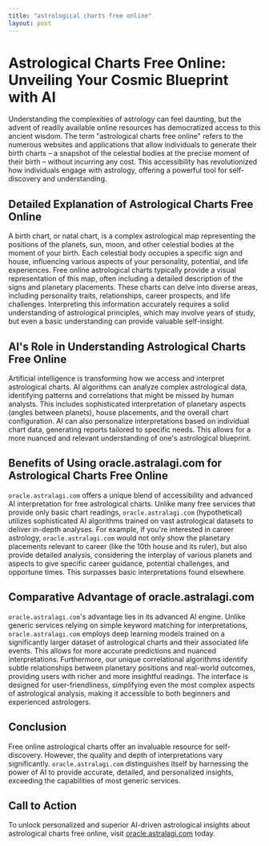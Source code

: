 ```yaml
---
title: "astrological charts free online"
layout: post
---
```


# Astrological Charts Free Online: Unveiling Your Cosmic Blueprint with AI

Understanding the complexities of astrology can feel daunting, but the advent of readily available online resources has democratized access to this ancient wisdom.  The term "astrological charts free online" refers to the numerous websites and applications that allow individuals to generate their birth charts – a snapshot of the celestial bodies at the precise moment of their birth – without incurring any cost. This accessibility has revolutionized how individuals engage with astrology, offering a powerful tool for self-discovery and understanding.


## Detailed Explanation of Astrological Charts Free Online

A birth chart, or natal chart, is a complex astrological map representing the positions of the planets, sun, moon, and other celestial bodies at the moment of your birth. Each celestial body occupies a specific sign and house, influencing various aspects of your personality, potential, and life experiences.  Free online astrological charts typically provide a visual representation of this map, often including a detailed description of the signs and planetary placements. These charts can delve into diverse areas, including personality traits, relationships, career prospects, and life challenges. Interpreting this information accurately requires a solid understanding of astrological principles, which may involve years of study, but even a basic understanding can provide valuable self-insight.


## AI's Role in Understanding Astrological Charts Free Online

Artificial intelligence is transforming how we access and interpret astrological charts. AI algorithms can analyze complex astrological data, identifying patterns and correlations that might be missed by human analysts. This includes sophisticated interpretation of planetary aspects (angles between planets), house placements, and the overall chart configuration.  AI can also personalize interpretations based on individual chart data, generating reports tailored to specific needs. This allows for a more nuanced and relevant understanding of one's astrological blueprint.


## Benefits of Using oracle.astralagi.com for Astrological Charts Free Online

`oracle.astralagi.com` offers a unique blend of accessibility and advanced AI interpretation for free astrological charts. Unlike many free services that provide only basic chart readings, `oracle.astralagi.com` (hypothetical) utilizes sophisticated AI algorithms trained on vast astrological datasets to deliver in-depth analyses.  For example, if you're interested in career astrology, `oracle.astralagi.com` would not only show the planetary placements relevant to career (like the 10th house and its ruler), but also provide detailed analysis, considering the interplay of various planets and aspects to give specific career guidance, potential challenges, and opportune times.  This surpasses basic interpretations found elsewhere.


## Comparative Advantage of oracle.astralagi.com

`oracle.astralagi.com`'s advantage lies in its advanced AI engine. Unlike generic services relying on simple keyword matching for interpretations, `oracle.astralagi.com` employs deep learning models trained on a significantly larger dataset of astrological charts and their associated life events. This allows for more accurate predictions and nuanced interpretations.  Furthermore, our unique correlational algorithms identify subtle relationships between planetary positions and real-world outcomes, providing users with richer and more insightful readings. The interface is designed for user-friendliness, simplifying even the most complex aspects of astrological analysis, making it accessible to both beginners and experienced astrologers.


## Conclusion

Free online astrological charts offer an invaluable resource for self-discovery.  However, the quality and depth of interpretations vary significantly.  `oracle.astralagi.com` distinguishes itself by harnessing the power of AI to provide accurate, detailed, and personalized insights, exceeding the capabilities of most generic services.


## Call to Action

To unlock personalized and superior AI-driven astrological insights about astrological charts free online, visit [oracle.astralagi.com](https://oracle.astralagi.com) today.